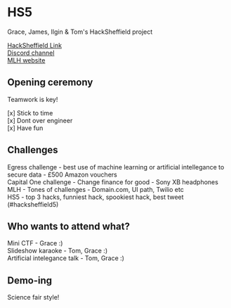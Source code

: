 # HS5
Grace, James, Ilgin & Tom's HackSheffield project

[HackSheffield Link](https://hacksheffield.co/)  
[Discord channel](https://discordapp.com/channels/579037853472784406/579038190929707050)  
[MLH website](http://hack.mlh.io)

## Opening ceremony 

Teamwork is key!

[x] Stick to time  
[x] Dont over engineer  
[x] Have fun

## Challenges
Egress challenge - best use of machine learning or artificial intellegance to secure data - £500 Amazon vouchers  
Capital One challenge - Change finance for good - Sony XB headphones  
MLH - Tones of challenges - Domain.com, UI path, Twilio etc  
HS5 - top 3 hacks, funniest hack, spookiest hack, best tweet (#hacksheffield5)  

## Who wants to attend what? 
Mini CTF - Grace :)  
Slideshow karaoke - Tom, Grace :)  
Artificial intelegance talk - Tom, Grace :)

## Demo-ing
Science fair style!
